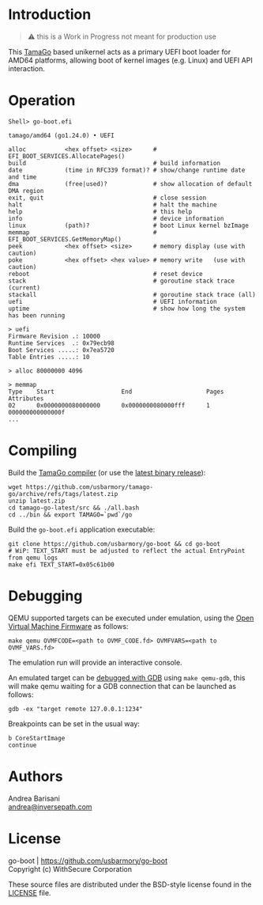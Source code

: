 
Introduction
============

> :warning: this is a Work in Progress not meant for production use

This [TamaGo](https://github.com/usbarmory/tamago) based unikernel acts as a
primary UEFI boot loader for AMD64 platforms, allowing boot of kernel images
(e.g. Linux) and UEFI API interaction.

Operation
=========

```
Shell> go-boot.efi

tamago/amd64 (go1.24.0) • UEFI

alloc           <hex offset> <size>      # EFI_BOOT_SERVICES.AllocatePages()
build                                    # build information
date            (time in RFC339 format)? # show/change runtime date and time
dma             (free|used)?             # show allocation of default DMA region
exit, quit                               # close session
halt                                     # halt the machine
help                                     # this help
info                                     # device information
linux           (path)?                  # boot Linux kernel bzImage
memmap                                   # EFI_BOOT_SERVICES.GetMemoryMap()
peek            <hex offset> <size>      # memory display (use with caution)
poke            <hex offset> <hex value> # memory write   (use with caution)
reboot                                   # reset device
stack                                    # goroutine stack trace (current)
stackall                                 # goroutine stack trace (all)
uefi                                     # UEFI information
uptime                                   # show how long the system has been running

> uefi
Firmware Revision .: 10000
Runtime Services  .: 0x79ecb98
Boot Services .....: 0x7ea5720
Table Entries .....: 10

> alloc 80000000 4096

> memmap
Type    Start                   End                     Pages   Attributes
02      0x0000000080000000      0x0000000080000fff      1       000000000000000f
...
```

Compiling
=========

Build the [TamaGo compiler](https://github.com/usbarmory/tamago-go)
(or use the [latest binary release](https://github.com/usbarmory/tamago-go/releases/latest)):

```
wget https://github.com/usbarmory/tamago-go/archive/refs/tags/latest.zip
unzip latest.zip
cd tamago-go-latest/src && ./all.bash
cd ../bin && export TAMAGO=`pwd`/go
```

Build the `go-boot.efi` application executable:

```
git clone https://github.com/usbarmory/go-boot && cd go-boot
# WiP: TEXT_START must be adjusted to reflect the actual EntryPoint from qemu logs
make efi TEXT_START=0x05c61b00
```

Debugging
=========

QEMU supported targets can be executed under emulation, using the
[Open Virtual Machine Firmware](https://github.com/tianocore/tianocore.github.io/wiki/OVMF)
as follows:

```
make qemu OVMFCODE=<path to OVMF_CODE.fd> OVMFVARS=<path to OVMF_VARS.fd>
```

The emulation run will provide an interactive console.

An emulated target can be [debugged with GDB](https://retrage.github.io/2019/12/05/debugging-ovmf-en.html/)
using `make qemu-gdb`, this will make qemu waiting for a GDB connection that
can be launched as follows:

```
gdb -ex "target remote 127.0.0.1:1234"
```

Breakpoints can be set in the usual way:

```
b CoreStartImage
continue
```

Authors
=======

Andrea Barisani  
andrea@inversepath.com  

License
=======

go-boot | https://github.com/usbarmory/go-boot  
Copyright (c) WithSecure Corporation

These source files are distributed under the BSD-style license found in the
[LICENSE](https://github.com/usbarmory/go-boot/blob/master/LICENSE) file.
